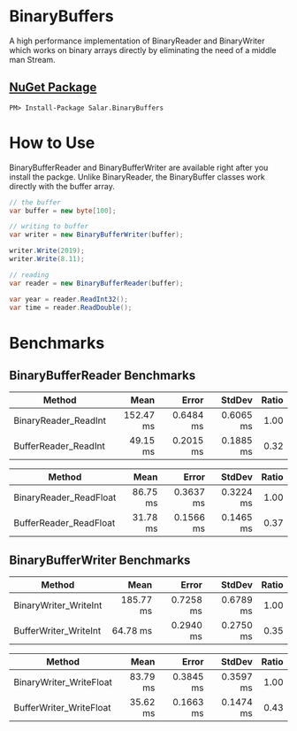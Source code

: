 # BinaryBuffers
A high performance implementation of BinaryReader and BinaryWriter which works on binary arrays directly by eliminating the need of a middle man Stream.

## [NuGet Package](https://www.nuget.org/packages/Salar.BinaryBuffers)
```
PM> Install-Package Salar.BinaryBuffers
```

# How to Use

BinaryBufferReader and BinaryBufferWriter are available right after you install the packge. Unlike BinaryReader, the BinaryBuffer classes work directly with the buffer array.

```csharp
// the buffer
var buffer = new byte[100];

// writing to buffer
var writer = new BinaryBufferWriter(buffer);

writer.Write(2019);
writer.Write(8.11);

// reading
var reader = new BinaryBufferReader(buffer);

var year = reader.ReadInt32();
var time = reader.ReadDouble();
```

# Benchmarks

## BinaryBufferReader Benchmarks

|               Method |      Mean |     Error |    StdDev | Ratio |
|--------------------- |----------:|----------:|----------:|------:|
| BinaryReader_ReadInt | 152.47 ms | 0.6484 ms | 0.6065 ms |  1.00 |
| BufferReader_ReadInt |  49.15 ms | 0.2015 ms | 0.1885 ms |  0.32 |


|                   Method |     Mean |     Error |    StdDev | Ratio |
|------------------------- |---------:|----------:|----------:|------:|
|   BinaryReader_ReadFloat | 86.75 ms | 0.3637 ms | 0.3224 ms |  1.00 |
|   BufferReader_ReadFloat | 31.78 ms | 0.1566 ms | 0.1465 ms |  0.37 |


## BinaryBufferWriter Benchmarks


|                Method |      Mean |     Error |    StdDev | Ratio |
|---------------------- |----------:|----------:|----------:|------:|
| BinaryWriter_WriteInt | 185.77 ms | 0.7258 ms | 0.6789 ms |  1.00 |
| BufferWriter_WriteInt |  64.78 ms | 0.2940 ms | 0.2750 ms |  0.35 |


|                  Method |     Mean |     Error |    StdDev | Ratio |
|------------------------ |---------:|----------:|----------:|------:|
| BinaryWriter_WriteFloat | 83.79 ms | 0.3845 ms | 0.3597 ms |  1.00 |
| BufferWriter_WriteFloat | 35.62 ms | 0.1663 ms | 0.1474 ms |  0.43 |
